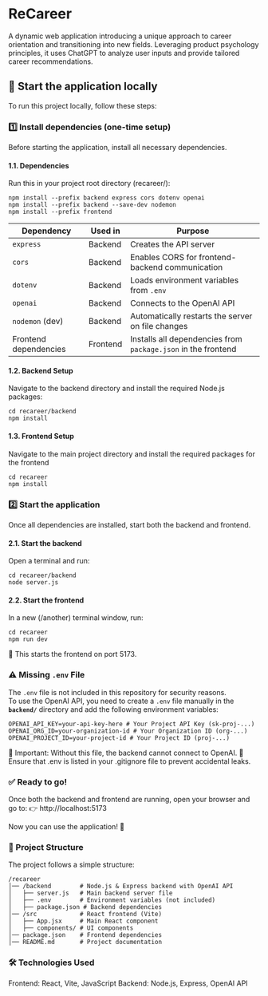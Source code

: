# ReCareer
A dynamic web application introducing a unique approach to career orientation and transitioning into new fields. Leveraging product psychology principles, it uses ChatGPT to analyze user inputs and provide tailored career recommendations.

## 🚀 Start the application locally
To run this project locally, follow these steps:

### 1️⃣ Install dependencies (one-time setup)
Before starting the application, install all necessary dependencies.

#### 1.1. Dependencies
Run this in your project root directory (recareer/):
```
npm install --prefix backend express cors dotenv openai
npm install --prefix backend --save-dev nodemon
npm install --prefix frontend
```

| Dependency       | Used in  | Purpose |
|-----------------|---------|---------|
| `express`       | Backend  | Creates the API server |
| `cors`         | Backend  | Enables CORS for frontend-backend communication |
| `dotenv`       | Backend  | Loads environment variables from `.env` |
| `openai`       | Backend  | Connects to the OpenAI API |
| `nodemon` (dev) | Backend  | Automatically restarts the server on file changes |
| Frontend dependencies | Frontend  | Installs all dependencies from `package.json` in the frontend |


#### 1.2. Backend Setup
Navigate to the backend directory and install the required Node.js packages:
```
cd recareer/backend
npm install
```

#### 1.3. Frontend Setup
Navigate to the main project directory and install the required packages for the frontend
```
cd recareer
npm install
```

### 2️⃣ Start the application
Once all dependencies are installed, start both the backend and frontend.

#### 2.1. Start the backend
Open a terminal and run:
```
cd recareer/backend
node server.js
```

#### 2.2. Start the frontend
In a new (/another) terminal window, run:
```
cd recareer
npm run dev
```
🔹 This starts the frontend on port 5173.

### ⚠️ Missing `.env` File  
The `.env` file is not included in this repository for security reasons.  
To use the OpenAI API, you need to create a `.env` file manually in the **`backend/`** directory and add the following environment variables:

```
OPENAI_API_KEY=your-api-key-here # Your Project API Key (sk-proj-...) 
OPENAI_ORG_ID=your-organization-id # Your Organization ID (org-...) 
OPENAI_PROJECT_ID=your-project-id # Your Project ID (proj-...)
```
🔹 Important: Without this file, the backend cannot connect to OpenAI.
🔹 Ensure that .env is listed in your .gitignore file to prevent accidental leaks.

### ✅ Ready to go!
Once both the backend and frontend are running, open your browser and go to:
👉 http://localhost:5173

Now you can use the application! 🎉

### 📖 Project Structure
The project follows a simple structure:
```
/recareer
│── /backend        # Node.js & Express backend with OpenAI API
│   ├── server.js   # Main backend server file
│   ├── .env        # Environment variables (not included)
│   ├── package.json # Backend dependencies
│── /src            # React frontend (Vite)
│   ├── App.jsx     # Main React component
│   ├── components/ # UI components
│── package.json    # Frontend dependencies
│── README.md       # Project documentation
```

### 🛠 Technologies Used
Frontend: React, Vite, JavaScript
Backend: Node.js, Express, OpenAI API
